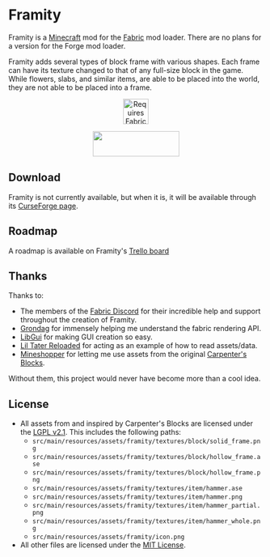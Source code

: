 # Framity

Framity is a [Minecraft](https://www.minecraft.net/) mod for the [Fabric](https://fabricmc.net/use/) mod loader.
There are no plans for a version for the Forge mod loader.

Framity adds several types of block frame with various shapes. Each
frame can have its texture changed to that of any full-size block in
the game. While flowers, slabs, and similar items, are able to be
placed into the world, they are not able to be placed into a frame.

<p align="center">
    <a href="https://www.curseforge.com/minecraft/mc-mods/fabric-api">
        <img title="Requires Fabric API" height="50" src="https://i.imgur.com/Ol1Tcf8.png">
    </a>
</p>

<p align="center">
    <a title="Fabric Language Kotlin"
       href="https://minecraft.curseforge.com/projects/fabric-language-kotlin"
       target="_blank"
       rel="noopener noreferrer"
       >
        <img style="display: block; margin-left: auto; margin-right: auto;"
             src="https://i.imgur.com/c1DH9VL.png"
             alt=""
             width="171"
             height="50"
             />
    </a>
</p>

## Download

Framity is not currently available, but when it is, it will be available through
its [CurseForge page](https://www.curseforge.com/minecraft/mc-mods/framity).

## Roadmap

A roadmap is available on Framity's [Trello board](https://trello.com/b/eq4oultm/framity-roadmap)
    
## Thanks

Thanks to:
- The members of the [Fabric Discord](https://discord.gg/v6v4pMv) for their
incredible help and support throughout the creation of Framity.
- [Grondag](https://www.curseforge.com/members/grondagthebarbarian)
for immensely helping me understand the fabric rendering API.
- [LibGui](https://github.com/CottonMC/LibGui) for making GUI creation so easy.
- [Lil Tater Reloaded](https://www.curseforge.com/minecraft/mc-mods/lil-tater-reloaded)
for acting as an example of how to read assets/data.
- [Mineshopper](https://www.curseforge.com/members/mineshopper) for letting
me use assets from the original
[Carpenter's Blocks](https://www.curseforge.com/minecraft/mc-mods/carpenters-blocks).

Without them, this project would never have become more than a cool idea.

## License

- All assets from and inspired by Carpenter's Blocks are licensed under the [LGPL v2.1](LICENSE_LGPL.md). This includes the following paths:
  - `src/main/resources/assets/framity/textures/block/solid_frame.png`
  - `src/main/resources/assets/framity/textures/block/hollow_frame.ase`
  - `src/main/resources/assets/framity/textures/block/hollow_frame.png`
  - `src/main/resources/assets/framity/textures/item/hammer.ase`
  - `src/main/resources/assets/framity/textures/item/hammer.png`
  - `src/main/resources/assets/framity/textures/item/hammer_partial.png`
  - `src/main/resources/assets/framity/textures/item/hammer_whole.png`
  - `src/main/resources/assets/framity/icon.png`
- All other files are licensed under the [MIT License](LICENSE_MIT.md).
